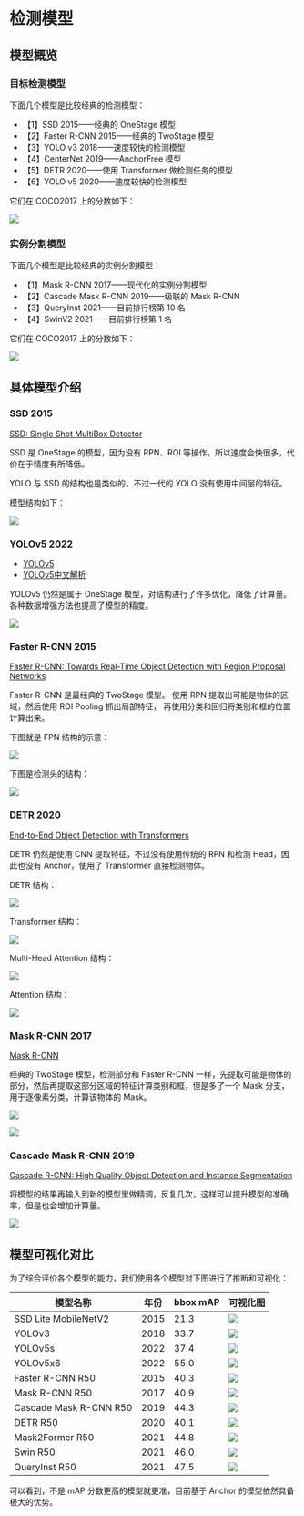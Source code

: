 # 检测模型

## 模型概览

### 目标检测模型

下面几个模型是比较经典的检测模型：

* 【1】SSD 2015——经典的 OneStage 模型
* 【2】Faster R-CNN 2015——经典的 TwoStage 模型
* 【3】YOLO v3 2018——速度较快的检测模型
* 【4】CenterNet 2019——AnchorFree 模型
* 【5】DETR 2020——使用 Transformer 做检测任务的模型
* 【6】YOLO v5 2020——速度较快的检测模型

它们在 COCO2017 上的分数如下：

![](detection-models/detection-models.png)

### 实例分割模型

下面几个模型是比较经典的实例分割模型：

* 【1】Mask R-CNN 2017——现代化的实例分割模型
* 【2】Cascade Mask R-CNN 2019——级联的 Mask R-CNN
* 【3】QueryInst 2021——目前排行榜第 10 名
* 【4】SwinV2 2021——目前排行榜第 1 名

它们在 COCO2017 上的分数如下：

![](detection-models/instance-segmentation-models.png)

## 具体模型介绍

### SSD 2015

[SSD: Single Shot MultiBox Detector](https://arxiv.org/abs/1512.02325)

SSD 是 OneStage 的模型，因为没有 RPN、ROI 等操作，所以速度会快很多，代价在于精度有所降低。

YOLO 与 SSD 的结构也是类似的，不过一代的 YOLO 没有使用中间层的特征。

模型结构如下：

![](detection-models/ssd.png)

### YOLOv5 2022

* [YOLOv5](https://github.com/ultralytics/yolov5)
* [YOLOv5中文解析](https://zhuanlan.zhihu.com/p/172121380)

YOLOv5 仍然是属于 OneStage 模型，对结构进行了许多优化，降低了计算量。各种数据增强方法也提高了模型的精度。

![](detection-models/yolov5.png)

### Faster R-CNN 2015

[Faster R-CNN: Towards Real-Time Object Detection with Region Proposal Networks](https://arxiv.org/abs/1506.01497)

Faster R-CNN 是最经典的 TwoStage 模型。 使用 RPN 提取出可能是物体的区域，然后使用 ROI Pooling 抓出局部特征， 再使用分类和回归将类别和框的位置计算出来。

下图就是 FPN 结构的示意：

![](detection-models/faster-rcnn-rpn.png)

下图是检测头的结构：

![](detection-models/faster-rcnn-detection-head.png)

### DETR 2020

[End-to-End Object Detection with Transformers](https://arxiv.org/abs/2005.12872)

DETR 仍然是使用 CNN 提取特征，不过没有使用传统的 RPN 和检测 Head，因此也没有 Anchor，使用了 Transformer 直接检测物体。

DETR 结构：

![](detection-models/detr-structure.png)

Transformer 结构：

![](detection-models/detr-transformer.png)

Multi-Head Attention 结构：

![](detection-models/detr-multi-head-attention.png)

Attention 结构：

![](detection-models/detr-attention.png)

### Mask R-CNN 2017

[Mask R-CNN](https://arxiv.org/abs/1703.06870)

经典的 TwoStage 模型，检测部分和 Faster R-CNN 一样，先提取可能是物体的部分，然后再提取这部分区域的特征计算类别和框，但是多了一个 Mask 分支，用于逐像素分类，计算该物体的 Mask。

![](detection-models/mask-rcnn-1.png)

![](detection-models/mask-rcnn-2.png)

### Cascade Mask R-CNN 2019

[Cascade R-CNN: High Quality Object Detection and Instance Segmentation](https://arxiv.org/abs/1906.09756)

将模型的结果再输入到新的模型里做精调，反复几次，这样可以提升模型的准确率，但是也会增加计算量。

![](detection-models/cascade-mask-rcnn.png)

## 模型可视化对比

为了综合评价各个模型的能力，我们使用各个模型对下图进行了推断和可视化：

| 模型名称                   | 年份   | bbox mAP | 可视化图                                                                                                                                                                                                                                    |
|------------------------|------|----------|-----------------------------------------------------------------------------------------------------------------------------------------------------------------------------------------------------------------------------------------|
| SSD Lite MobileNetV2   | 2015 | 21.3     | [![](detection-models/demo/ssdlite_mobilenetv2_scratch_600e_coco_20210629_110627-974d9307.jpg)](detection-models/demo/ssdlite_mobilenetv2_scratch_600e_coco_20210629_110627-974d9307.jpg)                                               |
| YOLOv3                 | 2018 | 33.7     | [![](detection-models/demo/yolov3_d53_fp16_mstrain-608_273e_coco_20210517_213542-4bc34944.jpg)](detection-models/demo/yolov3_d53_fp16_mstrain-608_273e_coco_20210517_213542-4bc34944.jpg)                                               |
| YOLOv5s                | 2022 | 37.4     | [![](detection-models/demo/yolov5s.jpg)](detection-models/demo/yolov5s.jpg)                                                                                                                                                             |
| YOLOv5x6               | 2022 | 55.0     | [![](detection-models/demo/yolov5x6.jpg)](detection-models/demo/yolov5x6.jpg)                                                                                                                                                           |
| Faster R-CNN R50       | 2015 | 40.3     | [![](detection-models/demo/faster_rcnn_r50_fpn_mstrain_3x_coco_20210524_110822-e10bd31c.jpg)](detection-models/demo/faster_rcnn_r50_fpn_mstrain_3x_coco_20210524_110822-e10bd31c.jpg)                                                   |
| Mask R-CNN R50         | 2017 | 40.9     | [![](detection-models/demo/mask_rcnn_r50_fpn_mstrain-poly_3x_coco_20210524_201154-21b550bb.jpg)](detection-models/demo/mask_rcnn_r50_fpn_mstrain-poly_3x_coco_20210524_201154-21b550bb.jpg)                                             |
| Cascade Mask R-CNN R50 | 2019 | 44.3     | [![](detection-models/demo/cascade_mask_rcnn_r50_fpn_mstrain_3x_coco_20210628_164719-5bdc3824.jpg)](detection-models/demo/cascade_mask_rcnn_r50_fpn_mstrain_3x_coco_20210628_164719-5bdc3824.jpg)                                       |
| DETR R50               | 2020 | 40.1     | [![](detection-models/demo/detr_r50_8x2_150e_coco_20201130_194835-2c4b8974.jpg)](detection-models/demo/detr_r50_8x2_150e_coco_20201130_194835-2c4b8974.jpg)                                                                             |
| Mask2Former R50        | 2021 | 44.8     | [![](detection-models/demo/mask2former_r50_lsj_8x2_50e_coco_20220326_224516-0091ce2b.jpg)](detection-models/demo/mask2former_r50_lsj_8x2_50e_coco_20220326_224516-0091ce2b.jpg)                                                         |
| Swin R50               | 2021 | 46.0     | [![](detection-models/demo/mask_rcnn_swin-t-p4-w7_fpn_ms-crop-3x_coco_20210906_131725-bacf6f7b.jpg)](detection-models/demo/mask_rcnn_swin-t-p4-w7_fpn_ms-crop-3x_coco_20210906_131725-bacf6f7b.jpg)                                     |
| QueryInst R50          | 2021 | 47.5     | [![](detection-models/demo/queryinst_r50_fpn_300_proposals_crop_mstrain_480-800_3x_coco_20210904_101802-85cffbd8.jpg)](detection-models/demo/queryinst_r50_fpn_300_proposals_crop_mstrain_480-800_3x_coco_20210904_101802-85cffbd8.jpg) |

可以看到，不是 mAP 分数更高的模型就更准，目前基于 Anchor 的模型依然具备极大的优势。

